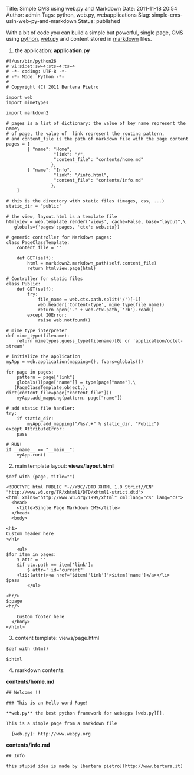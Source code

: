 Title: Simple CMS using web.py and Markdown
Date: 2011-11-18 20:54
Author: admin
Tags: python, web.py, webapplications
Slug: simple-cms-usin-web-py-and-markdown
Status: published

With a bit of code you can build a simple but powerful, single page, CMS
using [python](http://www.python.org), [web.py](http://www.webpy.org)
and content stored in [markdown](http://en.wikipedia.org/wiki/Markdown)
files.

1) the application: **application.py**

```
#!/usr/bin/python26
# vi:si:et:sw=4:sts=4:ts=4
# -*- coding: UTF-8 -*-
# -*- Mode: Python -*-
#
# Copyright (C) 2011 Bertera Pietro
 
import web
import mimetypes
 
import markdown2
 
# pages is a list of dictionary: the value of key name represent the name\
# of page, the value of  link represent the routing pattern,
# and content_file is the path of markdown file with the page content
pages = [
        { "name": "Home",
                  "link": "/", 
                  "content_file": "contents/home.md"
                 },
        { "name": "Info",
                  "link": "/info.html", 
                  "content_file": "contents/info.md"
                 },
    ]
 
# this is the directory with static files (images, css, ...)
static_dir = "public"
 
# the view, layout.html is a template file
htmlview = web.template.render('views', cache=False, base="layout",\
   globals={'pages':pages, 'ctx': web.ctx})
 
# generic controller for Markdown pages:
class PageClassTemplate:
    content_file = ""
 
    def GET(self):
        html = markdown2.markdown_path(self.content_file)
        return htmlview.page(html)
 
# Controller for static files
class Public:
    def GET(self):
        try:
            file_name = web.ctx.path.split('/')[-1]
            web.header('Content-type', mime_type(file_name))
            return open('.' + web.ctx.path, 'rb').read()
        except IOError:
            raise web.notfound()
 
# mime type interpreter
def mime_type(filename):
    return mimetypes.guess_type(filename)[0] or 'application/octet-stream'
 
# initialize the application
myApp = web.application(mapping=(), fvars=globals())
 
for page in pages:
    pattern = page["link"]
    globals()[page["name"]] = type(page["name"],\
   (PageClassTemplate,object,), dict(content_file=page["content_file"]))
    myApp.add_mapping(pattern, page["name"])
 
# add static file handler:
try:
    if static_dir:
        myApp.add_mapping("/%s/.+" % static_dir, "Public")
except AttributeError:
    pass
 
# RUN!
if __name__ == "__main__":
    myApp.run()
```

2) main template layout: **views/layout.html**

```
$def with (page, title="")
 
<!DOCTYPE html PUBLIC "-//W3C//DTD XHTML 1.0 Strict//EN" "http://www.w3.org/TR/xhtml1/DTD/xhtml1-strict.dtd">
<html xmlns="http://www.w3.org/1999/xhtml" xml:lang="cs" lang="cs">
  <head>
    <title>Single Page Markdown CMS</title>
  </head>
  <body>
 
<h1>
Custom header here      
</h1>
 
    <ul>        
$for item in pages:
    $ attr = ''
    $if ctx.path == item['link']:
        $ attr=' id="current"'
    <li$:(attr)><a href="$item['link']">$item['name']</a></li>
$pass
        </ul>
     
<hr/>
$:page
<hr/>    
 
    Custom footer here 
  </body>
</html>
```

3) content template: views/page.html

```
$def with (html)
 
$:html
```

4) markdown contents:

**contents/home.md**

```
## Welcome !!
 
### This is an Hello word Page!
 
**web.py** the best python framework for webapps [web.py][].
 
This is a simple page from a markdown file
 
  [web.py]: http://www.webpy.org
```

**contents/info.md**  

```
## Info
 
this stupid idea is made by [bertera pietro](http://www.bertera.it)
```
